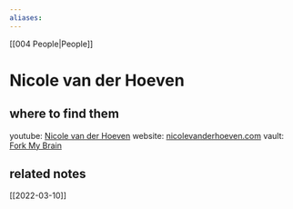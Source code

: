 ```yaml
---
aliases: 
---
```


[[004 People|People]]

# Nicole van der Hoeven

## where to find them
youtube: [Nicole van der Hoeven](https://www.youtube.com/channel/UCrmQZ9HHnJ2qpd6udc8iYYw)
website: [nicolevanderhoeven.com](https://nicolevanderhoeven.com/)
vault: [Fork My Brain](https://notes.nicolevanderhoeven.com/Fork+My+Brain)

## related notes
[[2022-03-10]]